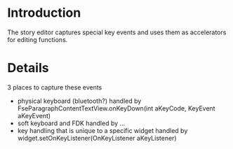 # Introduction #

The story editor captures special key events and uses them as accelerators for editing functions.


# Details #

3 places to capture these events
  * physical keyboard (bluetooth?) handled by FseParagraphContentTextView.onKeyDown(int aKeyCode, KeyEvent aKeyEvent)
  * soft keyboard and FDK handled by ...
  * key handling that is unique to a specific widget handled by widget.setOnKeyListener(OnKeyListener aKeyListener)